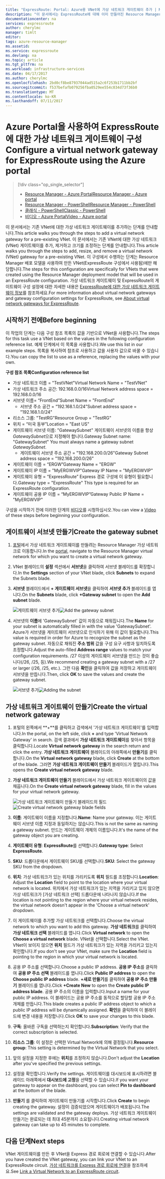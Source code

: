 ```yaml
---
title: "ExpressRoute: Portal: Azure용 VNet에 가상 네트워크 게이트웨이 추가 | Microsoft Docs"
description: "이 문서에서는 ExpressRoute에 대해 이미 만들어진 Resource Manager VNet에 가상 네트워크 게이트웨이를 추가하는 과정을 안내합니다."
documentationcenter: na
services: expressroute
author: cherylmc
manager: timlt
editor: 
tags: azure-resource-manager
ms.assetid: 
ms.service: expressroute
ms.devlang: na
ms.topic: article
ms.tgt_pltfrm: na
ms.workload: infrastructure-services
ms.date: 04/17/2017
ms.author: cherylmc
ms.openlocfilehash: 2bd0cf8be87937044ad515a2c6f253b1711bb2bf
ms.sourcegitcommit: f537befafb079256fba0529ee554c034d73f36b0
ms.translationtype: MT
ms.contentlocale: ko-KR
ms.lasthandoff: 07/11/2017
---
```

# <a name="configure-a-virtual-network-gateway-for-expressroute-using-the-azure-portal"></a><span data-ttu-id="7f940-103">Azure Portal을 사용하여 ExpressRoute에 대한 가상 네트워크 게이트웨이 구성</span><span class="sxs-lookup"><span data-stu-id="7f940-103">Configure a virtual network gateway for ExpressRoute using the Azure portal</span></span>
> [!div class="op_single_selector"]
> * [<span data-ttu-id="7f940-104">Resource Manager - Azure Portal</span><span class="sxs-lookup"><span data-stu-id="7f940-104">Resource Manager - Azure portal</span></span>](expressroute-howto-add-gateway-portal-resource-manager.md)
> * [<span data-ttu-id="7f940-105">Resource Manager - PowerShell</span><span class="sxs-lookup"><span data-stu-id="7f940-105">Resource Manager - PowerShell</span></span>](expressroute-howto-add-gateway-resource-manager.md)
> * [<span data-ttu-id="7f940-106">클래식 - PowerShell</span><span class="sxs-lookup"><span data-stu-id="7f940-106">Classic - PowerShell</span></span>](expressroute-howto-add-gateway-classic.md)
> * [<span data-ttu-id="7f940-107">비디오 - Azure Portal</span><span class="sxs-lookup"><span data-stu-id="7f940-107">Video - Azure portal</span></span>](http://azure.microsoft.com/documentation/videos/azure-expressroute-how-to-create-a-vpn-gateway-for-your-virtual-network)
> 
> 

<span data-ttu-id="7f940-108">이 문서에서는 기존 VNet에 대한 가상 네트워크 게이트웨이를 추가하는 단계를 안내합니다.</span><span class="sxs-lookup"><span data-stu-id="7f940-108">This article walks you through the steps to add a virtual network gateway for a pre-existing VNet.</span></span> <span data-ttu-id="7f940-109">이 문서에서는 기존 VNet에 대한 가상 네트워크(VNet) 게이트웨이를 추가, 제거하고 크기를 조정하는 단계를 안내합니다.</span><span class="sxs-lookup"><span data-stu-id="7f940-109">This article walks you through the steps to add, resize, and remove a virtual network (VNet) gateway for a pre-existing VNet.</span></span> <span data-ttu-id="7f940-110">이 구성에서 수행하는 단계는 Resource Manager 배포 모델을 사용하여 만든 VNet(ExpressRoute 구성에서 사용됨)에만 해당합니다.</span><span class="sxs-lookup"><span data-stu-id="7f940-110">The steps for this configuration are specifically for VNets that were created using the Resource Manager deployment model that will be used in an ExpressRoute configuration.</span></span> <span data-ttu-id="7f940-111">가상 네트워크 게이트웨이 및 ExpressRoute의 게이트웨이 구성 설정에 대한 자세한 내용은 [ExpressRoute에 대한 가상 네트워크 게이트웨이 정보](expressroute-about-virtual-network-gateways.md)를 참조하세요.</span><span class="sxs-lookup"><span data-stu-id="7f940-111">For more information about virtual network gateways and gateway configuration settings for ExpressRoute, see [About virtual network gateways for ExpressRoute](expressroute-about-virtual-network-gateways.md).</span></span> 


## <a name="before-beginning"></a><span data-ttu-id="7f940-112">시작하기 전에</span><span class="sxs-lookup"><span data-stu-id="7f940-112">Before beginning</span></span>

<span data-ttu-id="7f940-113">이 작업의 단계는 다음 구성 참조 목록의 값을 기반으로 VNet을 사용합니다.</span><span class="sxs-lookup"><span data-stu-id="7f940-113">The steps for this task use a VNet based on the values in the following configuration reference list.</span></span> <span data-ttu-id="7f940-114">예제 단계에서 이 목록을 사용합니다.</span><span class="sxs-lookup"><span data-stu-id="7f940-114">We use this list in our example steps.</span></span> <span data-ttu-id="7f940-115">목록을 복사하여 참조로 사용하고 값을 사용자 값으로 바꿀 수 있습니다.</span><span class="sxs-lookup"><span data-stu-id="7f940-115">You can copy the list to use as a reference, replacing the values with your own.</span></span>

<span data-ttu-id="7f940-116">**구성 참조 목록**</span><span class="sxs-lookup"><span data-stu-id="7f940-116">**Configuration reference list**</span></span>

* <span data-ttu-id="7f940-117">가상 네트워크 이름 = "TestVNet"</span><span class="sxs-lookup"><span data-stu-id="7f940-117">Virtual Network Name = "TestVNet"</span></span>
* <span data-ttu-id="7f940-118">가상 네트워크 주소 공간: 192.168.0.0/16</span><span class="sxs-lookup"><span data-stu-id="7f940-118">Virtual Network address space = 192.168.0.0/16</span></span>
* <span data-ttu-id="7f940-119">서브넷 이름= “FrontEnd”</span><span class="sxs-lookup"><span data-stu-id="7f940-119">Subnet Name = "FrontEnd"</span></span> 
    * <span data-ttu-id="7f940-120">서브넷 주소 공간 = “192.168.1.0/24”</span><span class="sxs-lookup"><span data-stu-id="7f940-120">Subnet address space = "192.168.1.0/24"</span></span>
* <span data-ttu-id="7f940-121">리소스 그룹: "TestRG"</span><span class="sxs-lookup"><span data-stu-id="7f940-121">Resource Group = "TestRG"</span></span>
* <span data-ttu-id="7f940-122">위치 = “미국 동부”</span><span class="sxs-lookup"><span data-stu-id="7f940-122">Location = "East US"</span></span>
* <span data-ttu-id="7f940-123">게이트웨이 서브넷 이름: "GatewaySubnet" 게이트웨이 서브넷의 이름을 항상 *GatewaySubnet*으로 지정해야 합니다.</span><span class="sxs-lookup"><span data-stu-id="7f940-123">Gateway Subnet name: "GatewaySubnet" You must always name a gateway subnet *GatewaySubnet*.</span></span>
    * <span data-ttu-id="7f940-124">게이트웨이 서브넷 주소 공간 = "192.168.200.0/26"</span><span class="sxs-lookup"><span data-stu-id="7f940-124">Gateway Subnet address space = "192.168.200.0/26"</span></span>
* <span data-ttu-id="7f940-125">게이트웨이 이름 = “ERGW”</span><span class="sxs-lookup"><span data-stu-id="7f940-125">Gateway Name = "ERGW"</span></span>
* <span data-ttu-id="7f940-126">게이트웨이 IP 이름 = "MyERGWVIP"</span><span class="sxs-lookup"><span data-stu-id="7f940-126">Gateway IP Name = "MyERGWVIP"</span></span>
* <span data-ttu-id="7f940-127">게이트웨이 유형 = “ExpressRoute” Express 경로 구성에 이 유형이 필요합니다.</span><span class="sxs-lookup"><span data-stu-id="7f940-127">Gateway type = "ExpressRoute" This type is required for an ExpressRoute configuration.</span></span>
* <span data-ttu-id="7f940-128">게이트웨이 공용 IP 이름 = “MyERGWVIP”</span><span class="sxs-lookup"><span data-stu-id="7f940-128">Gateway Public IP Name = "MyERGWVIP"</span></span>

<span data-ttu-id="7f940-129">구성을 시작하기 전에 이러한 단계의 [비디오](http://azure.microsoft.com/documentation/videos/azure-expressroute-how-to-create-a-vpn-gateway-for-your-virtual-network)를 시청하십시오.</span><span class="sxs-lookup"><span data-stu-id="7f940-129">You can view a [Video](http://azure.microsoft.com/documentation/videos/azure-expressroute-how-to-create-a-vpn-gateway-for-your-virtual-network) of these steps before beginning your configuration.</span></span>

## <a name="create-the-gateway-subnet"></a><span data-ttu-id="7f940-130">게이트웨이 서브넷 만들기</span><span class="sxs-lookup"><span data-stu-id="7f940-130">Create the gateway subnet</span></span>

1. <span data-ttu-id="7f940-131">[포털](http://portal.azure.com)에서 가상 네트워크 게이트웨이를 만들려는 Resource Manager 가상 네트워크로 이동합니다.</span><span class="sxs-lookup"><span data-stu-id="7f940-131">In the [portal](http://portal.azure.com), navigate to the Resource Manager virtual network for which you want to create a virtual network gateway.</span></span>
2. <span data-ttu-id="7f940-132">VNet 블레이드의 **설정** 섹션에서 **서브넷**을 클릭하여 서브넷 블레이드를 확장합니다.</span><span class="sxs-lookup"><span data-stu-id="7f940-132">In the **Settings** section of your VNet blade, click **Subnets** to expand the Subnets blade.</span></span>
3. <span data-ttu-id="7f940-133">**서브넷** 블레이드에서 **+ 게이트웨이 서브넷**을 클릭하여 **서브넷 추가** 블레이드를 엽니다.</span><span class="sxs-lookup"><span data-stu-id="7f940-133">On the **Subnets** blade, click **+Gateway subnet** to open the **Add subnet** blade.</span></span> 
   
    <span data-ttu-id="7f940-134">![게이트웨이 서브넷 추가](./media/expressroute-howto-add-gateway-portal-resource-manager/addgwsubnet.png "게이트웨이 서브넷 추가")</span><span class="sxs-lookup"><span data-stu-id="7f940-134">![Add the gateway subnet](./media/expressroute-howto-add-gateway-portal-resource-manager/addgwsubnet.png "Add the gateway subnet")</span></span>


4. <span data-ttu-id="7f940-135">서브넷의 **이름**에 'GatewaySubnet' 값이 자동으로 채워집니다.</span><span class="sxs-lookup"><span data-stu-id="7f940-135">The **Name** for your subnet is automatically filled in with the value 'GatewaySubnet'.</span></span> <span data-ttu-id="7f940-136">Azure가 서브넷을 게이트웨이 서브넷으로 인식하기 위해 이 값이 필요합니다.</span><span class="sxs-lookup"><span data-stu-id="7f940-136">This value is required in order for Azure to recognize the subnet as the gateway subnet.</span></span> <span data-ttu-id="7f940-137">자동으로 채워진 **주소 범위** 값을 구성 요구 사항과 일치하도록 조정합니다.</span><span class="sxs-lookup"><span data-stu-id="7f940-137">Adjust the auto-filled **Address range** values to match your configuration requirements.</span></span> <span data-ttu-id="7f940-138">/27 이상의 게이트웨이 서브넷을 만드는 것이 좋습니다(/26, /25, 등).</span><span class="sxs-lookup"><span data-stu-id="7f940-138">We recommend creating a gateway subnet with a /27 or larger (/26, /25, etc.).</span></span> <span data-ttu-id="7f940-139">그런 다음 **확인**을 클릭하여 값을 저장하고 게이트웨이 서브넷을 만듭니다.</span><span class="sxs-lookup"><span data-stu-id="7f940-139">Then, click **OK** to save the values and create the gateway subnet.</span></span>

    <span data-ttu-id="7f940-140">![서브넷 추가](./media/expressroute-howto-add-gateway-portal-resource-manager/addsubnetgw.png "서브넷 추가")</span><span class="sxs-lookup"><span data-stu-id="7f940-140">![Adding the subnet](./media/expressroute-howto-add-gateway-portal-resource-manager/addsubnetgw.png "Adding the subnet")</span></span>

## <a name="create-the-virtual-network-gateway"></a><span data-ttu-id="7f940-141">가상 네트워크 게이트웨이 만들기</span><span class="sxs-lookup"><span data-stu-id="7f940-141">Create the virtual network gateway</span></span>

1. <span data-ttu-id="7f940-142">포털의 왼쪽에서 **+**를 클릭하고 검색에서 '가상 네트워크 게이트웨이'를 입력합니다.</span><span class="sxs-lookup"><span data-stu-id="7f940-142">In the portal, on the left side, click **+** and type 'Virtual Network Gateway' in search.</span></span> <span data-ttu-id="7f940-143">검색 결과에서 **가상 네트워크 게이트웨이**를 찾아서 항목을 클릭합니다.</span><span class="sxs-lookup"><span data-stu-id="7f940-143">Locate **Virtual network gateway** in the search return and click the entry.</span></span> <span data-ttu-id="7f940-144">**가상 네트워크 게이트웨이** 블레이드의 아래쪽에서 **만들기**를 클릭합니다.</span><span class="sxs-lookup"><span data-stu-id="7f940-144">On the **Virtual network gateway** blade, click **Create** at the bottom of the blade.</span></span> <span data-ttu-id="7f940-145">그러면 **가상 네트워크 게이트웨이 만들기** 블레이드가 열립니다.</span><span class="sxs-lookup"><span data-stu-id="7f940-145">This opens the **Create virtual network gateway** blade.</span></span>
2. <span data-ttu-id="7f940-146">**가상 네트워크 게이트웨이 만들기** 블레이드에서 가상 네트워크 게이트웨이의 값을 채웁니다.</span><span class="sxs-lookup"><span data-stu-id="7f940-146">On the **Create virtual network gateway** blade, fill in the values for your virtual network gateway.</span></span>

    <span data-ttu-id="7f940-147">![가상 네트워크 게이트웨이 만들기 블레이드의 필드](./media/expressroute-howto-add-gateway-portal-resource-manager/gw.png "가상 네트워크 게이트웨이 만들기 블레이드의 필드")</span><span class="sxs-lookup"><span data-stu-id="7f940-147">![Create virtual network gateway blade fields](./media/expressroute-howto-add-gateway-portal-resource-manager/gw.png "Create virtual network gateway blade fields")</span></span>
3. <span data-ttu-id="7f940-148">**이름**: 게이트웨이 이름을 지정합니다.</span><span class="sxs-lookup"><span data-stu-id="7f940-148">**Name**: Name your gateway.</span></span> <span data-ttu-id="7f940-149">이는 게이트웨이 서브넷 이름 지정과 동일하지는 않습니다.</span><span class="sxs-lookup"><span data-stu-id="7f940-149">This is not the same as naming a gateway subnet.</span></span> <span data-ttu-id="7f940-150">만드는 게이트웨이 개체의 이름입니다.</span><span class="sxs-lookup"><span data-stu-id="7f940-150">It's the name of the gateway object you are creating.</span></span>
4. <span data-ttu-id="7f940-151">**게이트웨이 유형**: **ExpressRoute**를 선택합니다.</span><span class="sxs-lookup"><span data-stu-id="7f940-151">**Gateway type**: Select **ExpressRoute**.</span></span>
5. <span data-ttu-id="7f940-152">**SKU**: 드롭다운에서 게이트웨이 SKU를 선택합니다.</span><span class="sxs-lookup"><span data-stu-id="7f940-152">**SKU**: Select the gateway SKU from the dropdown.</span></span>
6. <span data-ttu-id="7f940-153">**위치**: 가상 네트워크가 있는 위치를 가리키도록 **위치** 필드를 조정합니다.</span><span class="sxs-lookup"><span data-stu-id="7f940-153">**Location**: Adjust the **Location** field to point to the location where your virtual network is located.</span></span> <span data-ttu-id="7f940-154">위치에서 가상 네트워크가 있는 지역을 가리키고 있지 않으면 가상 네트워크가 [가상 네트워크 선택] 드롭다운에 나타나지 않습니다.</span><span class="sxs-lookup"><span data-stu-id="7f940-154">If the location is not pointing to the region where your virtual network resides, the virtual network doesn't appear in the 'Choose a virtual network' dropdown.</span></span>
7. <span data-ttu-id="7f940-155">이 게이트웨이를 추가할 가상 네트워크를 선택합니다.</span><span class="sxs-lookup"><span data-stu-id="7f940-155">Choose the virtual network to which you want to add this gateway.</span></span> <span data-ttu-id="7f940-156">**가상 네트워크**를 클릭하여 **가상 네트워크 선택** 블레이드를 엽니다.</span><span class="sxs-lookup"><span data-stu-id="7f940-156">Click **Virtual network** to open the **Choose a virtual network** blade.</span></span> <span data-ttu-id="7f940-157">VNet을 선택합니다.</span><span class="sxs-lookup"><span data-stu-id="7f940-157">Select the VNet.</span></span> <span data-ttu-id="7f940-158">VNet이 보이지 않으면 **위치** 필드가 가상 네트워크가 있는 지역을 가리키고 있는지 확인합니다.</span><span class="sxs-lookup"><span data-stu-id="7f940-158">If you don't see your VNet, make sure the **Location** field is pointing to the region in which your virtual network is located.</span></span>
9. <span data-ttu-id="7f940-159">공용 IP 주소를 선택합니다.</span><span class="sxs-lookup"><span data-stu-id="7f940-159">Choose a public IP address.</span></span> <span data-ttu-id="7f940-160">**공용 IP 주소**를 클릭하여 **공용 IP 주소 선택** 블레이드를 엽니다.</span><span class="sxs-lookup"><span data-stu-id="7f940-160">Click **Public IP address** to open the **Choose public IP address** blade.</span></span> <span data-ttu-id="7f940-161">**+새로 만들기**를 클릭하여 **공용 IP 주소 만들기** 블레이드를 엽니다.</span><span class="sxs-lookup"><span data-stu-id="7f940-161">Click **+Create New** to open the **Create public IP address blade**.</span></span> <span data-ttu-id="7f940-162">공용 IP 주소의 이름을 입력합니다.</span><span class="sxs-lookup"><span data-stu-id="7f940-162">Input a name for your public IP address.</span></span> <span data-ttu-id="7f940-163">이 블레이드는 공용 IP 주소를 동적으로 할당할 공용 IP 주소 개체를 만듭니다.</span><span class="sxs-lookup"><span data-stu-id="7f940-163">This blade creates a public IP address object to which a public IP address will be dynamically assigned.</span></span> <span data-ttu-id="7f940-164">**확인**을 클릭하여 이 블레이드에 변경 내용을 저장합니다.</span><span class="sxs-lookup"><span data-stu-id="7f940-164">Click **OK** to save your changes to this blade.</span></span>
10. <span data-ttu-id="7f940-165">**구독**: 올바른 구독을 선택하는지 확인합니다.</span><span class="sxs-lookup"><span data-stu-id="7f940-165">**Subscription**: Verify that the correct subscription is selected.</span></span>
11. <span data-ttu-id="7f940-166">**리소스 그룹**: 이 설정은 선택한 Virtual Network에 의해 결정됩니다.</span><span class="sxs-lookup"><span data-stu-id="7f940-166">**Resource group**: This setting is determined by the Virtual Network that you select.</span></span>
12. <span data-ttu-id="7f940-167">앞의 설정을 지정한 후에는 **위치**를 조정하지 않습니다.</span><span class="sxs-lookup"><span data-stu-id="7f940-167">Don't adjust the **Location** after you've specified the previous settings.</span></span>
13. <span data-ttu-id="7f940-168">설정을 확인합니다.</span><span class="sxs-lookup"><span data-stu-id="7f940-168">Verify the settings.</span></span> <span data-ttu-id="7f940-169">게이트웨이를 대시보드에 표시하려면 블레이드 아래쪽에서 **대시보드에 고정**을 선택할 수 있습니다.</span><span class="sxs-lookup"><span data-stu-id="7f940-169">If you want your gateway to appear on the dashboard, you can select **Pin to dashboard** at the bottom of the blade.</span></span>
14. <span data-ttu-id="7f940-170">**만들기** 를 클릭하여 게이트웨이 만들기를 시작합니다.</span><span class="sxs-lookup"><span data-stu-id="7f940-170">Click **Create** to begin creating the gateway.</span></span> <span data-ttu-id="7f940-171">설정이 검증되었으며 게이트웨이가 배포됩니다.</span><span class="sxs-lookup"><span data-stu-id="7f940-171">The settings are validated and the gateway deploys.</span></span> <span data-ttu-id="7f940-172">가상 네트워크 게이트웨이 만들기는 완료되는 데 최대 45분까지 소요됩니다.</span><span class="sxs-lookup"><span data-stu-id="7f940-172">Creating virtual network gateway can take up to 45 minutes to complete.</span></span>

## <a name="next-steps"></a><span data-ttu-id="7f940-173">다음 단계</span><span class="sxs-lookup"><span data-stu-id="7f940-173">Next steps</span></span>
<span data-ttu-id="7f940-174">VNet 게이트웨이를 만든 후 VNet을 Express 경로 회로에 연결할 수 있습니다.</span><span class="sxs-lookup"><span data-stu-id="7f940-174">After you have created the VNet gateway, you can link your VNet to an ExpressRoute circuit.</span></span> <span data-ttu-id="7f940-175">[가상 네트워크를 Express 경로 회로에 연결](expressroute-howto-linkvnet-portal-resource-manager.md)을 참조하세요.</span><span class="sxs-lookup"><span data-stu-id="7f940-175">See [Link a Virtual Network to an ExpressRoute circuit](expressroute-howto-linkvnet-portal-resource-manager.md).</span></span>
